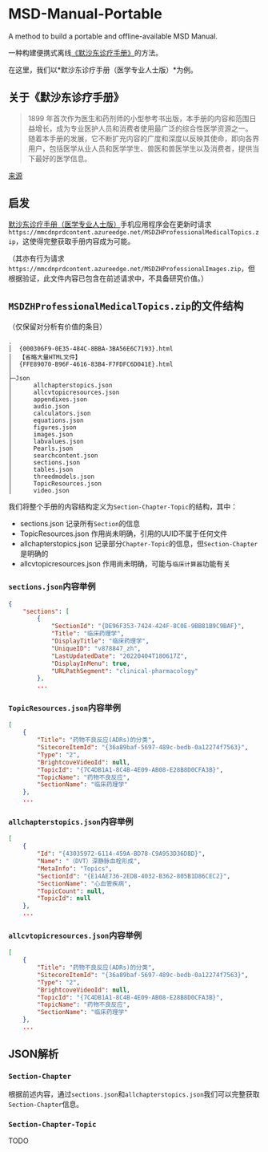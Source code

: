 # MSD-Manual-Portable
A method to build a portable and offline-available MSD Manual.

一种构建便携式离线[《默沙东诊疗手册》](https://www.msdmanuals.cn/professional/)的方法。

在这里，我们以*默沙东诊疗手册（医学专业人士版）*为例。

## 关于《默沙东诊疗手册》
> 1899 年首次作为医生和药剂师的小型参考书出版，本手册的内容和范围日益增长，成为专业医护人员和消费者使用最广泛的综合性医学资源之一。 随着本手册的发展，它不断扩充内容的广度和深度以反映其使命，即向各界用户，包括医学从业人员和医学学生、兽医和兽医学生以及消费者，提供当下最好的医学信息。

[来源](https://www.msdmanuals.cn/professional/resourcespages/about-the-manuals)

## 启发
[默沙东诊疗手册（医学专业人士版）](https://play.google.com/store/apps/details?id=com.msd.professionalChinese)手机应用程序会在更新时请求`https://mmcdnprdcontent.azureedge.net/MSDZHProfessionalMedicalTopics.zip`，这使得完整获取手册内容成为可能。

（其亦有行为请求`https://mmcdnprdcontent.azureedge.net/MSDZHProfessionalImages.zip`，但根据验证，此文件内容已包含在前述请求中，不具备研究价值。）

## `MSDZHProfessionalMedicalTopics.zip`的文件结构
（仅保留对分析有价值的条目）
```tree
.
│  {000306F9-0E35-484C-8BBA-3BA56E6C7193}.html
│  【省略大量HTML文件】
│  {FFE89070-B96F-4616-83B4-F7FDFC6D041E}.html
│
├─Json
│      allchapterstopics.json
│      allcvtopicresources.json
│      appendixes.json
│      audio.json
│      calculators.json
│      equations.json
│      figures.json
│      images.json
│      labvalues.json
│      Pearls.json
│      searchcontent.json
│      sections.json
│      tables.json
│      threedmodels.json
│      TopicResources.json
│      video.json
```

我们将整个手册的内容结构定义为`Section-Chapter-Topic`的结构，其中：
* sections.json 记录所有`Section`的信息
* TopicResources.json 作用尚未明确，引用的UUID不属于任何文件
* allchapterstopics.json 记录部分`Chapter-Topic`的信息，但`Section-Chapter`是明确的
* allcvtopicresources.json 作用尚未明确，可能与`临床计算器`功能有关

### `sections.json`内容举例
```json
{
    "sections": [
        {
            "SectionId": "{DE96F353-7424-424F-8C0E-9BB81B9C9BAF}",
            "Title": "临床药理学",
            "DisplayTitle": "临床药理学",
            "UniqueID": "v878847_zh",
            "LastUpdatedDate": "20220404T180617Z",
            "DisplayInMenu": true,
            "URLPathSegment": "clinical-pharmacology"
        },
        ...
```

### `TopicResources.json`内容举例
```json
[
    {
        "Title": "药物不良反应(ADRs)的分类",
        "SitecoreItemId": "{36a89baf-5697-489c-bedb-0a12274f7563}",
        "Type": "2",
        "BrightcoveVideoId": null,
        "TopicId": "{7C4DB1A1-8C4B-4E09-AB08-E28B8D0CFA3B}",
        "TopicName": "药物不良反应",
        "SectionName": "临床药理学"
    },
    ...
```

### `allchapterstopics.json`内容举例
```json
[
    {
        "Id": "{43035972-6114-459A-BD78-C9A953D36D8D}",
        "Name": "（DVT）深静脉血栓形成",
        "MetaInfo": "Topics",
        "SectionId": "{E14AE736-2EDB-4032-B362-805B1D86CEC2}",
        "SectionName": "心血管疾病",
        "TopicCount": null,
        "TopicId": null
    },
    ...
```

### `allcvtopicresources.json`内容举例
```json
[
    {
        "Title": "药物不良反应(ADRs)的分类",
        "SitecoreItemId": "{36a89baf-5697-489c-bedb-0a12274f7563}",
        "Type": "2",
        "BrightcoveVideoId": null,
        "TopicId": "{7C4DB1A1-8C4B-4E09-AB08-E28B8D0CFA3B}",
        "TopicName": "药物不良反应",
        "SectionName": "临床药理学"
    },
    ...
```

## JSON解析

### `Section-Chapter`
根据前述内容，通过`sections.json`和`allchapterstopics.json`我们可以完整获取`Section-Chapter`信息。

### `Section-Chapter-Topic`
TODO
